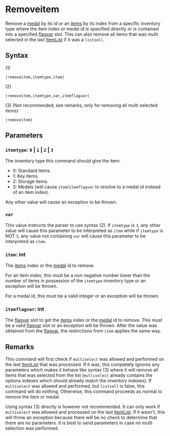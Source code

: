 # Removeitem

Remove a [medal](../../../Enums%20and%20IDs/Medal.md) by its id or an [items](../../../Enums%20and%20IDs/Items.md) by its index from a specific inventory type where the item index or medal id is specified directly or is contained into a specified [flagvar](../../../Flags%20arrays/flagvar.md) slot. This can also remove all items that was multi selected in the last [ItemList](../../../ItemList/ItemList.md) if it was a `listsell`.

## Syntax

(1)

````
|removeitem,itemtype,item|
````

(2)

````
|removeitem,itemtype,var,itemflagvar|
````

(3) (Not recommended, see remarks, only for removing all multi selected items)

````
|removeitem|
````

## Parameters

### `itemtype`: `0` | `1` | `2` | `3`

The inventory type this command should give the item:

* 0: Standard items.
* 1: Key items. 
* 2: Storage items.
* 3: Medals (will cause `item`/`itemflagvar` to resolve to a medal id instead of an item index).

Any other value will cause an exception to be thrown.

### `var`

This value instructs the parser to use syntax (2). If `itemtype` is `3`, any other value will cause this parameter to be interpreted as `item` while if `itemtype` is NOT `3`, any value not containing `var` will cause this parameter to be interpreted as `item`.

### `item`: int

The [items](../../../Enums%20and%20IDs/Items.md) index or the [medal](../../../Enums%20and%20IDs/Medal.md) id to remove. 

For an item index, this must be a non negative number lower than the number of items in possession of the `itemtype` inventory type or an exception will be thrown.

For a medal id, this must be a valid integer or an exception will be thrown.

### `itemflagvar`: int

The [flagvar](../../../Flags%20arrays/flagvar.md) slot to get the [items](../../../Enums%20and%20IDs/Items.md) index or the [medal](../../../Enums%20and%20IDs/Medal.md) id to remove. This must be a valid [flagvar](../../../Flags%20arrays/flagvar.md) slot or an exception will be thrown. After the value was obtained from the [flagvar](../../../Flags%20arrays/flagvar.md), the restrictions from `item` applies the same way.

## Remarks

This command will first check if `multiselect` was allowed and performed on the last [ItemList](../../../ItemList/ItemList.md) that was processed. If it was, this completely ignores any parameters which makes it behave like syntax (3) where it will remove all items that was selected from the list (`multiselect` already contains the options indexes which should already match the inventory indexes). If `multiselect` was allowed and performed, but `listsell` is false, this command will do nothing. Otherwise, this command proceeds as normal to remove the item or medal.

Using syntax (3) directly is however not recommended. It can only work if `multiselect` was allowed and processed on the last [ItemList](../../../ItemList/ItemList.md). If it wasn't, this will throw an exception because there will be no check to determine that there are no parameters. It is best to send parameters in case no multi selection was performed.

